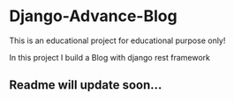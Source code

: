 # Django-Advance-Blog
This is an educational project for educational purpose only!

In this project I build a Blog with django rest framework

## Readme will update soon...
